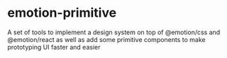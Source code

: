 # emotion-primitive
A set of tools to implement a design system on top of @emotion/css and @emotion/react as well as add some primitive components to make prototyping UI faster and easier
